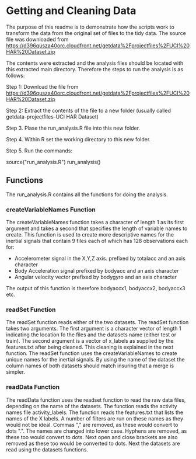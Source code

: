 

# Getting and Cleaning Data

The purpose of this readme is to demonstrate how the scripts work to transform the data from the 
original set of files to the tidy data. The source file was downloaded from 
https://d396qusza40orc.cloudfront.net/getdata%2Fprojectfiles%2FUCI%20HAR%20Dataset.zip 

The contents were extracted and the analysis files should be located with this extracted 
main directory. Therefore the steps to run the analysis is as follows:

Step 1: Download the file from https://d396qusza40orc.cloudfront.net/getdata%2Fprojectfiles%2FUCI%20HAR%20Dataset.zip 

Step 2: Extract the contents of the file to a new folder (usually called getdata-projectfiles-UCI HAR Dataset)

Step 3. Plase the run_analysis.R file into this new folder. 

Step 4. Within R set the working directory to this new folder.

Step 5. Run the commands:

source("run_analysis.R")
run_analysis()

## Functions

The run_analysis.R contains all the functions for doing the analysis.

### createVariableNames Function

The createVariableNames function takes a character of length 1 as its first argument and takes
a second that specifies the length of variable names to create. This function is used to create
more descriptive names for the inertial signals that contain 9 files each of which has 128 
observations each for:
* Accelerometer signal in the X,Y,Z axis. prefixed by totalacc and an axis character
* Body Acceleration signal prefixed by bodyacc and an axis character
* Angular velocity vector prefixed by bodygyro and an axis character

The output of this function is therefore bodyaccx1, bodyaccx2, bodyaccx3 etc.

### readSet Function

The readSet function reads either of the two datasets. The readSet function takes two arguments. 
The first argument is a character vector of length 1 indicating the location fo the files and 
the datasets name (either test or train).  The second argument is a vector of x_labels as
supplied by the features.txt after being cleaned. This cleaning is explained in the next function.
The readSet function uses the createVariableNames to create unique names for the inertial signals. 
By using the name of the dataset the column names of both datasets should match insuring that a 
merge is simpler.

### readData Function

The readData function uses the readset function to read the raw data files, depending on the name 
of the datasets. The function reads the activity names file activity_labels. The function reads
the features.txt that lists the names of the X labels. A number of filters are run on these names
as they would not be ideal. Commas "," are removed, as these would convert to dots ".". The names 
are changed into lower case. Hyphens are removed, as these too would convert to dots. Next open 
and close brackets are also removed as these too would be converted to dots. Next the datasets
are read using the datasets functions.